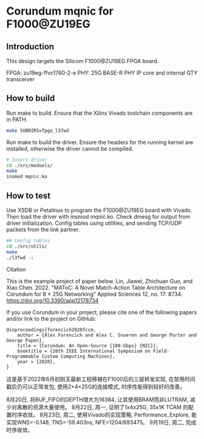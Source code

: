 # Corundum mqnic for F1000@ZU19EG

## Introduction

This design targets the Silicom F1000@ZU19EG FPGA board.

FPGA: zu19eg-ffvc1760-2-e
PHY: 25G BASE-R PHY IP core and internal GTY transceiver

## How to build

Run make to build.  Ensure that the Xilinx Vivado toolchain components are in PATH. 

```sh
make SUBDIRS=fpga_l3fwd
```

Run make to build the driver.  Ensure the headers for the running kernel are installed, otherwise the driver cannot be compiled.

```sh
# Insert driver
cd ./src/moduels/
make
insmod mqnic.ko
```

## How to test

Use XSDB or Petalinux to program the F1000@ZU19EG board with Vivado.  Then load the driver with insmod mqnic.ko.  Check dmesg for output from driver initialization. Config tables using utilities, and sending TCP/UDP packets from the link partner. 

```sh
## Config tables
cd ./src/utils/
make
./l3fwd -i
```

Citation

This is the example project of paper below. 
Lin, Jiawei, Zhichuan Guo, and Xiao Chen. 2022. "MAToC: A Novel Match-Action Table Architecture on Corundum for 8 × 25G Networking" Applied Sciences 12, no. 17: 8734. https://doi.org/10.3390/app12178734 

If you use Corundum in your project, please cite one of the following papers and/or link to the project on GitHub:

```
@inproceedings{forencich2020fccm,
    author = {Alex Forencich and Alex C. Snoeren and George Porter and George Papen},
    title = {Corundum: An Open-Source {100-Gbps} {NIC}},
    booktitle = {28th IEEE International Symposium on Field-Programmable Custom Computing Machines},
    year = {2020},
}
```

这是基于2022年6月初刚玉最新工程移植在F1000后的三层转发实现, 在禁用时间戳后仍可以正常发包, 使用2×4×25G的连接模式, 时序性能得到较好的改善。

8月20日, 将BUF_FIFO的DEPTH增大为16384, 让其使用BRAM而非LUTRAM, 减少对离散的资源大量使用。
8月22日, 周一, 证明了1x4x25G, 35x1K TCAM 的配置时序收敛。
8月23日, 周二, 使用Vivado的实现策略, Performance_Explore, 能实现WNS=-0.148, TNS=-59.403ns, NFE=1204/693475。
9月19日, 周二, 完成时序收敛。

